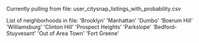 Currently pulling from file: user_citysnap_listings_with_probability.csv

List of neighborhoods in file: 'Brooklyn' 'Manhattan' 'Dumbo' 'Boerum Hill' 'Williamsburg' 'Clinton Hill' 'Prospect Heights' 'Parkslope' 'Bedford-Stuyvesant' 'Out of Area Town' 'Fort Greene'

